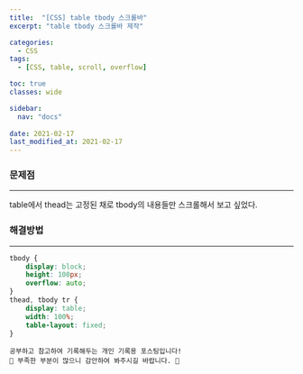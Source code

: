```yaml
---
title:  "[CSS] table tbody 스크롤바"
excerpt: "table tbody 스크롤바 제작"

categories:
  - CSS
tags:
  - [CSS, table, scroll, overflow]

toc: true
classes: wide

sidebar:
  nav: "docs"
 
date: 2021-02-17
last_modified_at: 2021-02-17
---
```


### 문제점
---
table에서 thead는 고정된 채로 tbody의 내용들만 스크롤해서 보고 싶었다.

### 해결방법
---

```css
tbody {
    display: block;
    height: 100px;
    overflow: auto;
}
thead, tbody tr {
    display: table;
    width: 100%;
    table-layout: fixed;
}
```

```
공부하고 참고하여 기록해두는 개인 기록용 포스팅입니다!
🤔 부족한 부분이 많으니 감안하여 봐주시길 바랍니다. 🤔
```